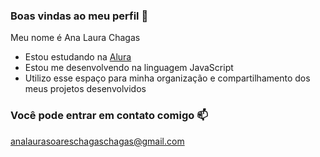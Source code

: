 ### Boas vindas ao meu perfil 💙

Meu nome é Ana Laura Chagas
- Estou estudando na [Alura](https://www.alura.com.br)
- Estou me desenvolvendo na linguagem JavaScript
- Utilizo esse espaço para minha organização e compartilhamento dos meus projetos desenvolvidos

### Você pode entrar em contato comigo 📫

analaurasoareschagaschagas@gmail.com


